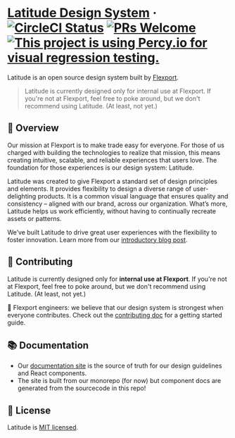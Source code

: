 # [Latitude Design System](https://www.flexport.com/design) &middot; [![CircleCI Status](https://circleci.com/gh/flexport/latitude.svg?style=shield&circle-token=:circle-token)](https://circleci.com/gh/flexport/latitude) [![PRs Welcome](https://img.shields.io/badge/PRs-welcome-brightgreen.svg)][1] [![This project is using Percy.io for visual regression testing.](https://percy.io/static/images/percy-badge.svg)](https://percy.io/Flexport/latitude)


Latitude is an open source design system built by [Flexport][0].

> Latitude is currently designed only for internal use at Flexport. If you're not
at Flexport, feel free to poke around, but we don't recommend using Latitude.
(At least, not yet.)

## 🚀 Overview
Our mission at Flexport is to make trade easy for everyone. For those of us charged with building the technologies to realize that mission, this means creating intuitive, scalable, and reliable experiences that users love. The foundation for those experiences is our design system: Latitude.

Latitude was created to give Flexport a standard set of design principles and elements. It provides flexibility to design a diverse range of user-delighting products. It is a common visual language that ensures quality and consistency – aligned with our brand, across our organization. What’s more, Latitude helps us work efficiently, without having to continually recreate assets or patterns.

We’ve built Latitude to drive great user experiences with the flexibility to foster innovation. Learn more from our [introductory blog post][1].

## 🙌 Contributing
Latitude is currently designed only for **internal use at Flexport**. If you're not
at Flexport, feel free to poke around, but we don't recommend using Latitude.
(At least, not yet.)

📣 Flexport engineers: we believe that our design system is strongest when everyone
contributes. Check out the [contributing doc][2] for a getting started guide.

## 📚 Documentation
- Our [documentation site][3] is the source of truth for our design guidelines and React components. 
- The site is built from our monorepo (for now) but component docs are generated from the sourcecode in this repo!


## 📃 License
Latitude is [MIT licensed][4].

[0]: https://www.flexport.com
[1]: https://medium.com/flexport-design/introducing-latitude-ab04c6e94c0c
[2]: ./CONTRIBUTING.md
[3]: https://www.flexport.com/design
[4]: ./LICENSE.md

